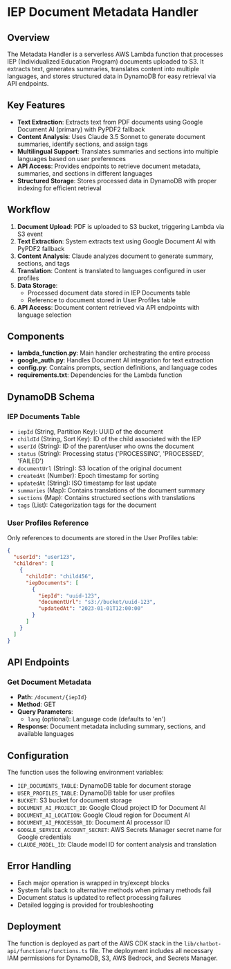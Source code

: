 # IEP Document Metadata Handler

## Overview
The Metadata Handler is a serverless AWS Lambda function that processes IEP (Individualized Education Program) documents uploaded to S3. It extracts text, generates summaries, translates content into multiple languages, and stores structured data in DynamoDB for easy retrieval via API endpoints.

## Key Features
- **Text Extraction**: Extracts text from PDF documents using Google Document AI (primary) with PyPDF2 fallback
- **Content Analysis**: Uses Claude 3.5 Sonnet to generate document summaries, identify sections, and assign tags
- **Multilingual Support**: Translates summaries and sections into multiple languages based on user preferences
- **API Access**: Provides endpoints to retrieve document metadata, summaries, and sections in different languages
- **Structured Storage**: Stores processed data in DynamoDB with proper indexing for efficient retrieval

## Workflow
1. **Document Upload**: PDF is uploaded to S3 bucket, triggering Lambda via S3 event
2. **Text Extraction**: System extracts text using Google Document AI with PyPDF2 fallback
3. **Content Analysis**: Claude analyzes document to generate summary, sections, and tags
4. **Translation**: Content is translated to languages configured in user profiles
5. **Data Storage**: 
   - Processed document data stored in IEP Documents table
   - Reference to document stored in User Profiles table
6. **API Access**: Document content retrieved via API endpoints with language selection

## Components
- **lambda_function.py**: Main handler orchestrating the entire process
- **google_auth.py**: Handles Document AI integration for text extraction
- **config.py**: Contains prompts, section definitions, and language codes
- **requirements.txt**: Dependencies for the Lambda function

## DynamoDB Schema

### IEP Documents Table
- `iepId` (String, Partition Key): UUID of the document
- `childId` (String, Sort Key): ID of the child associated with the IEP
- `userId` (String): ID of the parent/user who owns the document
- `status` (String): Processing status ('PROCESSING', 'PROCESSED', 'FAILED')
- `documentUrl` (String): S3 location of the original document
- `createdAt` (Number): Epoch timestamp for sorting
- `updatedAt` (String): ISO timestamp for last update
- `summaries` (Map): Contains translations of the document summary
- `sections` (Map): Contains structured sections with translations
- `tags` (List): Categorization tags for the document

### User Profiles Reference
Only references to documents are stored in the User Profiles table:
```json
{
  "userId": "user123",
  "children": [
    {
      "childId": "child456",
      "iepDocuments": [
        {
          "iepId": "uuid-123",
          "documentUrl": "s3://bucket/uuid-123",
          "updatedAt": "2023-01-01T12:00:00"
        }
      ]
    }
  ]
}
```

## API Endpoints

### Get Document Metadata
- **Path**: `/document/{iepId}`
- **Method**: GET
- **Query Parameters**:
  - `lang` (optional): Language code (defaults to 'en')
- **Response**: Document metadata including summary, sections, and available languages

## Configuration
The function uses the following environment variables:
- `IEP_DOCUMENTS_TABLE`: DynamoDB table for document storage
- `USER_PROFILES_TABLE`: DynamoDB table for user profiles
- `BUCKET`: S3 bucket for document storage
- `DOCUMENT_AI_PROJECT_ID`: Google Cloud project ID for Document AI
- `DOCUMENT_AI_LOCATION`: Google Cloud region for Document AI
- `DOCUMENT_AI_PROCESSOR_ID`: Document AI processor ID
- `GOOGLE_SERVICE_ACCOUNT_SECRET`: AWS Secrets Manager secret name for Google credentials
- `CLAUDE_MODEL_ID`: Claude model ID for content analysis and translation

## Error Handling
- Each major operation is wrapped in try/except blocks
- System falls back to alternative methods when primary methods fail
- Document status is updated to reflect processing failures
- Detailed logging is provided for troubleshooting

## Deployment
The function is deployed as part of the AWS CDK stack in the `lib/chatbot-api/functions/functions.ts` file. The deployment includes all necessary IAM permissions for DynamoDB, S3, AWS Bedrock, and Secrets Manager. 